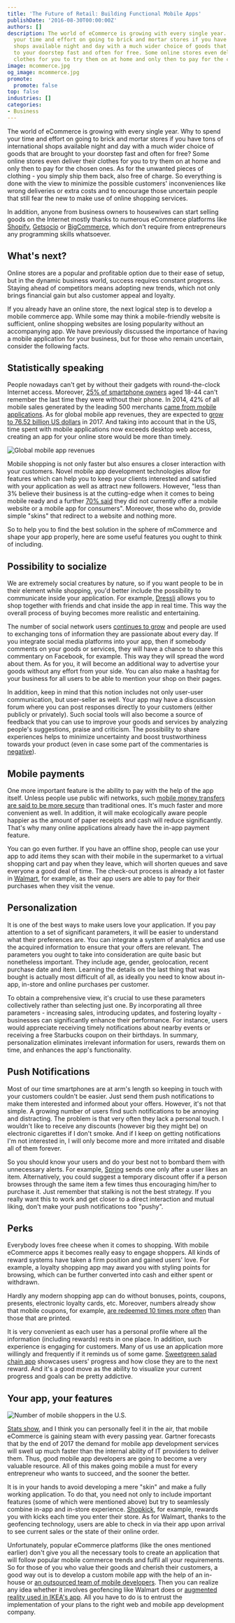 ```yaml
---
title: 'The Future of Retail: Building Functional Mobile Apps'
publishDate: '2016-08-30T00:00:00Z'
authors: []
description: The world of eCommerce is growing with every single year. Why to spend
  your time and effort on going to brick and mortar stores if you have tons of international
  shops available night and day with a much wider choice of goods that are brought
  to your doorstep fast and often for free. Some online stores even deliver their
  clothes for you to try them on at home and only then to pay for the chosen ones.
image: mcommerce.jpg
og_image: mcommerce.jpg
promote:
  promote: false
top: false
industries: []
categories:
- Business
---
```

<script type="application/ld+json">
{
 "@context": "https://schema.org",
 "@type": "Article",
 "author": "Anadea",
 "name": "The Future of Retail: Building Functional Mobile Apps"
}
</script>

The world of eCommerce is growing with every single year. Why to spend your time and effort on going to brick and mortar stores if you have tons of international shops available night and day with a much wider choice of goods that are brought to your doorstep fast and often for free? Some online stores even deliver their clothes for you to try them on at home and only then to pay for the chosen ones. As for the unwanted pieces of clothing - you simply ship them back, also free of charge. So everything is done with the view to minimize the possible customers' inconveniences like wrong deliveries or extra costs and to encourage those uncertain people that still fear the new to make use of online shopping services. 

In addition, anyone from business owners to housewives can start selling goods on the Internet mostly thanks to numerous eCommerce platforms like <a href="https://www.shopify.com/" rel="nofollow" target="_blank">Shopify</a>, <a href="https://getsocio.com/" target="_blank">Getsocio</a> or <a href="https://www.bigcommerce.com/" rel="nofollow" target="_blank">BigCommerce</a>, which don't require from entrepreneurs any programming skills whatsoever.

## What's next?

Online stores are a popular and profitable option due to their ease of setup, but in the dynamic business world, success requires constant progress. Staying ahead of competitors means adopting new trends, which not only brings financial gain but also customer appeal and loyalty.

If you already have an online store, the next logical step is to develop a mobile commerce app. While some may think a mobile-friendly website is sufficient, online shopping websites are losing popularity without an accompanying app. We have previously discussed the importance of having a mobile application for your business, but for those who remain uncertain, consider the following facts.

## Statistically speaking

People nowadays can't get by without their gadgets with round-the-clock Internet access. Moreover, <a href="https://www.fastcompany.com/3021749/work-smart/10-surprising-social-media-statistics-that-will-make-you-rethink-your-social-stra" rel="nofollow" target="_blank">25% of smartphone owners</a> aged 18-44 can't remember the last time they were without their phone. In 2014, 42% of all mobile sales generated by the leading 500 merchants <a href="https://www.internetretailer.com/2014/08/21/how-often-do-shoppers-use-retail-apps" rel="nofollow" target="_blank">came from mobile applications</a>. As for global mobile app revenues, they are expected to <a href="https://www.statista.com/statistics/269025/worldwide-mobile-app-revenue-forecast/" rel="nofollow" target="_blank">grow to 76.52 billion US dollars</a> in 2017. And taking into account that in the US, time spent with mobile applications now exceeds desktop web access, creating an app for your online store would be more than timely. 

![Global mobile app revenues](Mobile-app-revenues.png)

Mobile shopping is not only faster but also ensures a closer interaction with your customers. Novel mobile app development technologies allow for features which can help you to keep your clients interested and satisfied with your application as well as attract new followers. However, "less than 3% believe their business is at the cutting-edge when it comes to being mobile ready and a further <a href="http://internetretailing.net/2015/04/consumer-spending-on-mobile-to-top-53bn-a-year-by-2024-but-only-30-of-retailers-have-m-strategy-study-warns/" rel="nofollow" target="_blank">70% said</a> they did not currently offer a mobile website or a mobile app for consumers". Moreover, those who do, provide simple "skins" that redirect to a website and nothing more.

So to help you to find the best solution in the sphere of mCommerce and shape your app properly, here are some useful features you ought to think of including. 

## Possibility to socialize

We are extremely social creatures by nature, so if you want people to be in their element while shopping, you'd better include the possibility to communicate inside your application. For example, [Dressli](https://anadea.info/projects/dressli) allows you to shop together with friends and chat inside the app in real time. This way the overall process of buying becomes more realistic and entertaining.

The number of social network users <a href="https://www.statista.com/statistics/278414/number-of-worldwide-social-network-users/" target="_blank">continues to grow</a> and people are used to exchanging tons of information they are passionate about every day. If you integrate social media platforms into your app, then if somebody comments on your goods or services, they will have a chance to share this commentary on Facebook, for example. This way they will spread the word about them. As for you, it will become an additional way to advertise your goods without any effort from your side. You can also make a hashtag for your business for all users to be able to mention your shop on their pages. 

In addition, keep in mind that this notion includes not only user-user communication, but user-seller as well. Your app may have a discussion forum where you can post responses directly to your customers (either publicly or privately). Such social tools will also become a source of feedback that you can use to improve your goods and services by analyzing people's suggestions, praise and criticism. The possibility to share experiences helps to minimize uncertainty and boost trustworthiness towards your product (even in case some part of the commentaries is <a href="https://conversionxl.com/how-why-you-should-invest-in-getting-good-testimonials-w-examples/#" rel="nofollow" target="_blank">negative</a>).

## Mobile payments

One more important feature is the ability to pay with the help of the app itself. Unless people use public wifi networks, such <a href="http://www.nextgov.com/mobile/2015/11/reminder-mobile-payments-are-more-secure-your-traditional-credit-card/123734/" rel="nofollow" target="_blank">mobile money transfers are said to be more secure</a> than traditional ones. It's much faster and more convenient as well. In addition, it will make ecologically aware people happier as the amount of paper receipts and cash will reduce significantly. That's why many online applications already have the in-app payment feature. 

You can go even further. If you have an offline shop, people can use your app to add items they scan with their mobile in the supermarket to a virtual shopping cart and pay when they leave, which will shorten queues and save everyone a good deal of time. The check-out process is already a lot faster in <a href="https://itunes.apple.com/us/app/walmart-app-shopping-savings/id338137227?mt=8" rel="nofollow" target="_blank">Walmart</a>, for example, as their app users are able to pay for their purchases when they visit the venue.
	 	
## Personalization

It is one of the best ways to make users love your application. If you pay attention to a set of significant parameters, it will be easier to understand what their preferences are. You can integrate a system of analytics and use the acquired information to ensure that your offers are relevant. The parameters you ought to take into consideration are quite basic but nonetheless important. They include age, gender, geolocation, recent purchase date and item. Learning the details on the last thing that was bought is actually most difficult of all, as ideally you need to know about in-app, in-store and online purchases per customer. 

To obtain a comprehensive view, it's crucial to use these parameters collectively rather than selecting just one. By incorporating all three parameters - increasing sales, introducing updates, and fostering loyalty - businesses can significantly enhance their performance. For instance, users would appreciate receiving timely notifications about nearby events or receiving a free Starbucks coupon on their birthdays. In summary, personalization eliminates irrelevant information for users, rewards them on time, and enhances the app's functionality.
	
## Push Notifications

Most of our time smartphones are at arm's length so keeping in touch with your customers couldn't be easier. Just send them push notifications to make them interested and informed about your offers. However, it's not that simple. A growing number of users find such notifications to be annoying and distracting. The problem is that very often they lack a personal touch. I wouldn't like to receive any discounts (however big they might be) on electronic cigarettes if I don't smoke. And if I keep on getting notifications I'm not interested in, I will only become more and more irritated and disable all of them forever. 

So you should know your users and do your best not to bombard them with unnecessary alerts. For example, <a href="https://www.shopspring.com/" rel="nofollow" target="_blank">Spring</a> sends one only after a user likes an item. Alternatively, you could suggest a temporary discount offer if a person browses through the same item a few times thus encouraging him/her to purchase it. Just remember that stalking is not the best strategy. If you really want this to work and get closer to a direct interaction and mutual liking, don't make your push notifications too "pushy".

## Perks

Everybody loves free cheese when it comes to shopping. With mobile eCommerce apps it becomes really easy to engage shoppers. All kinds of reward systems have taken a firm position and gained users' love. For example, a loyalty shopping app may award you with styling points for browsing, which can be further converted into cash and either spent or withdrawn. 

Hardly any modern shopping app can do without bonuses, points, coupons, presents, electronic loyalty cards, etc. Moreover, numbers already show that mobile coupons, for example, <a href="https://www.slideshare.net/HubSpot/50-mobilefactsdeck62812/20-Mobile_coupons_receive10_times_higher" rel="nofollow" target="_blank">are redeemed 10 times more often</a> than those that are printed. 

It is very convenient as each user has a personal profile where all the information (including rewards) rests in one place. In addition, such experience is engaging for customers. Many of us use an application more willingly and frequently if it reminds us of some game. <a href="https://itunes.apple.com/us/app/sweetgreen/id594329490?mt=8" rel="nofollow" target="_blank">Sweetgreen salad chain app</a> showcases users' progress and how close they are to the next reward. And it's a good move as the ability to visualize your current progress and goals can be pretty addictive.

## Your app, your features

![Number of mobile shoppers in the U.S.](Number-of-US-mobile-shoppers.png)

[Stats show](https://www.statista.com/statistics/276819/number-of-mobile-shoppers-in-the-united-states/), and I think you can personally feel it in the air, that mobile eCommerce is gaining steam with every passing year. Gartner forecasts that by the end of 2017 the demand for mobile app development services will swell up much faster than the internal ability of IT providers to deliver them. Thus, good mobile app developers are going to become a very valuable resource. All of this makes going mobile a must for every entrepreneur who wants to succeed, and the sooner the better. 

It is in your hands to avoid developing a mere "skin" and make a fully working application. To do that, you need not only to include important features (some of which were mentioned above) but try to seamlessly combine in-app and in-store experience. <a href="https://itunes.apple.com/us/app/shopkick-rewards-free-gift/id383298204?mt=8" rel="nofollow" target="_blank">Shopkick</a>, for example, rewards you with kicks each time you enter their store. As for Walmart, thanks to the geofencing technology, users are able to check in via their app upon arrival to see current sales or the state of their online order.

Unfortunately, popular eCommerce platforms (like the ones mentioned earlier) don't give you all the necessary tools to create an application that will follow popular mobile commerce trends and fulfil all your requirements. So for those of you who value their goods and cherish their customers, a good way out is to develop a custom mobile app with the help of an in-house or [an outsourced team of mobile developers](https://anadea.info/services/mobile-development). Then you can realize any idea whether it involves geofencing like Walmart does or <a href="https://www.youtube.com/watch?v=vDNzTasuYEw" rel="nofollow" target="_blank">augmented reality used in IKEA's app</a>. All you have to do is to entrust the implementation of your plans to the right web and mobile app development company.
